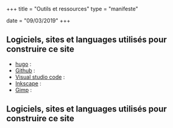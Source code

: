 +++
title = "Outils et ressources"
type = "manifeste"

date = "09/03/2019"
+++

## Logiciels, sites et languages utilisés pour construire ce site

* [hugo](xxx) : 
* [Github](xxx) : 
* [Visual studio code](xxx) :
* [Inkscape](xxx) :
* [Gimp](xxx) :


## Logiciels, sites et languages utilisés pour construire ce site


<!-- 
<sup id="a1">[1](#f1)</sup>





<p class="footnote">
<span  id="f1"> 1. Par ex. j'utilise un écran Eizo, des ordinateurs sous linux assemblés en France et facilement modifiables, et un téléphone sous lineageOS (permet de s'affranchir de google avec un smartphone). </span> <a href="#a1">[↩]</a>
</br>
</p> -->
